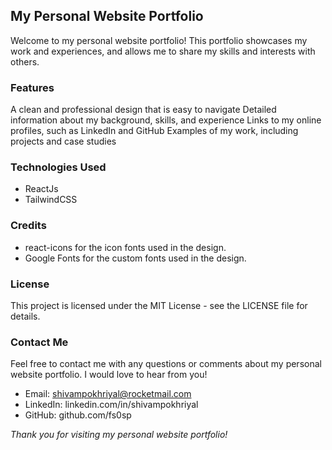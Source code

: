 ## My Personal Website Portfolio
Welcome to my personal website portfolio! This portfolio showcases my work and experiences, and allows me to share my skills and interests with others.

###  Features
A clean and professional design that is easy to navigate
Detailed information about my background, skills, and experience
Links to my online profiles, such as LinkedIn and GitHub
Examples of my work, including projects and case studies

### Technologies Used
- ReactJs
- TailwindCSS

### Credits
- react-icons for the icon fonts used in the design.
- Google Fonts for the custom fonts used in the design.

### License
This project is licensed under the MIT License - see the LICENSE file for details.

### Contact Me
Feel free to contact me with any questions or comments about my personal website portfolio. I would love to hear from you!

- Email: shivampokhriyal@rocketmail.com
- LinkedIn: linkedin.com/in/shivampokhriyal
- GitHub: github.com/fs0sp

*Thank you for visiting my personal website portfolio!*